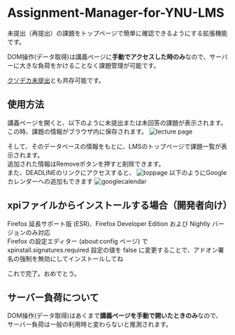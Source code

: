 # Assignment-Manager-for-YNU-LMS

未提出（再提出）の課題をトップページで簡単に確認できるようにする拡張機能です。 
  
DOM操作(データ取得)は講義ページに**手動でアクセスした時のみ**なので、サーバーに大きな負荷をかけることなく課題管理が可能です。  
  
[クソデカ未提出](https://github.com/OhVIton/BigBigNotSubmitted-YNU-LMS-Firefox)とも共存可能です。

## 使用方法
講義ページを開くと、以下のように未提出または未回答の課題が表示されます。  
この時、課題の情報がブラウザ内に保存されます。
![lecture page](images/photo_00.png)
  
そして、そのデータベースの情報をもとに、LMSのトップページで課題一覧が表示されます。  
追加された情報はRemoveボタンを押すと削除できます。  
また、DEADLINEのリンクにアクセスすると、
![toppage](images/photo_01.png)
以下のようにGoogle カレンダーへの追加もできます
![googlecalendar](images/photo_02.png)

## xpiファイルからインストールする場合（開発者向け） 
Firefox 延長サポート版 (ESR)、Firefox Developer Edition および Nightly バージョンのみ対応  
Firefox の設定エディター (about:config ページ) で xpinstall.signatures.required 設定の値を false に変更することで、アドオン署名の強制を無効にしてインストールしてね

これで完了。おめでとう。  
  
## サーバー負荷について
DOM操作(データ取得)はあくまで**講義ページを手動で開いたときのみ**なので、サーバー負荷は一般の利用時と変わらないと推測されます。  
